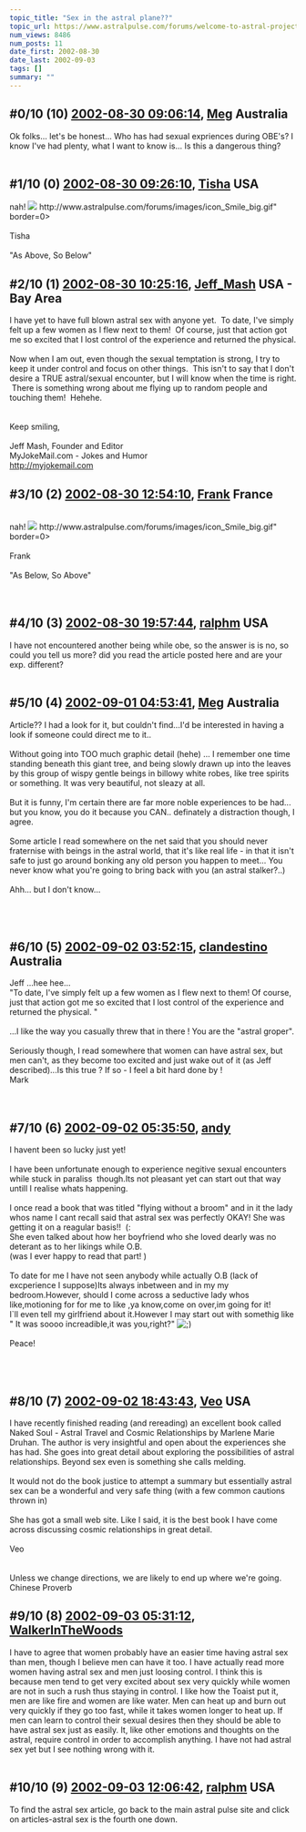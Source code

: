 ```yaml
---
topic_title: "Sex in the astral plane??"
topic_url: https://www.astralpulse.com/forums/welcome-to-astral-projection-experiences!/sex-in-the-astral-plane
num_views: 8486
num_posts: 11
date_first: 2002-08-30
date_last: 2002-09-03
tags: []
summary: ""
---
```


## \#0/10 (10) [2002-08-30 09:06:14](https://www.astralpulse.com/forums/index.php?msg=117510), [Meg](https://www.astralpulse.com/forums/profile/?u=1090) Australia ##
<section>
Ok folks... let's be honest... Who has had sexual expriences during OBE's? I know I've had plenty, what I want to know is... Is this a dangerous thing?
<br>
<br>
</section>

## \#1/10 (0) [2002-08-30 09:26:10](https://www.astralpulse.com/forums/index.php?msg=11487), [Tisha](https://www.astralpulse.com/forums/profile/?u=594) USA ##
<section>
nah!
<img class="bbc_link" href="http://www.astralpulse.com/forums/images/icon_Smile_big.gif" rel="noopener" src='"&lt;a' target="_blank"/>
http://www.astralpulse.com/forums/images/icon_Smile_big.gif" border=0&gt;
<br>
<br>
Tisha
<br>
<br>
"As Above, So Below"
</section>

## \#2/10 (1) [2002-08-30 10:25:16](https://www.astralpulse.com/forums/index.php?msg=11496), [Jeff_Mash](https://www.astralpulse.com/forums/profile/?u=867) USA - Bay Area ##
<section>
I have yet to have full blown astral sex with anyone yet.  To date, I've simply felt up a few women as I flew next to them!  Of course, just that action got me so excited that I lost control of the experience and returned the physical.
<br>
<br>
Now when I am out, even though the sexual temptation is strong, I try to keep it under control and focus on other things.  This isn't to say that I don't desire a TRUE astral/sexual encounter, but I will know when the time is right.  There is something wrong about me flying up to random people and touching them!  Hehehe.
<br>
<br>
<br>
Keep smiling,
<br>
<br>
Jeff Mash, Founder and Editor
<br>
MyJokeMail.com - Jokes and Humor
<br>
<a class="bbc_link" href="http://myjokemail.com" rel="noopener" target="_blank">
 http://myjokemail.com
</a>
</section>

## \#3/10 (2) [2002-08-30 12:54:10](https://www.astralpulse.com/forums/index.php?msg=11519), [Frank](https://www.astralpulse.com/forums/profile/?u=359) France ##
<section>
<br>
nah!
<img class="bbc_link" href="http://www.astralpulse.com/forums/images/icon_Smile_big.gif" rel="noopener" src='"&lt;a' target="_blank"/>
http://www.astralpulse.com/forums/images/icon_Smile_big.gif" border=0&gt;
<br>
<br>
Frank
<br>
<br>
"As Below, So Above"
<br>
<br>
<br>
</section>

## \#4/10 (3) [2002-08-30 19:57:44](https://www.astralpulse.com/forums/index.php?msg=11558), [ralphm](https://www.astralpulse.com/forums/profile/?u=488) USA ##
<section>
I have not encountered another being while obe, so the answer is is no, so could you tell us more? did you read the article posted here and are your exp. different?
<br>
<br>
</section>

## \#5/10 (4) [2002-09-01 04:53:41](https://www.astralpulse.com/forums/index.php?msg=11651), [Meg](https://www.astralpulse.com/forums/profile/?u=1090) Australia ##
<section>
Article?? I had a look for it, but couldn't find...I'd be interested in having a look if someone could direct me to it..
<br>
<br>
Without going into TOO much graphic detail (hehe) ... I remember one time standing beneath this giant tree, and being slowly drawn up into the leaves by this group of wispy gentle beings in billowy white robes, like tree spirits or something. It was very beautiful, not sleazy at all.
<br>
<br>
But it is funny, I'm certain there are far more noble experiences to be had... but you know, you do it because you CAN.. definately a distraction though, I agree.
<br>
<br>
Some article I read somewhere on the net said that you should never fraternise with beings in the astral world, that it's like real life - in that it isn't safe to just go around bonking any old person you happen to meet... You never know what you're going to bring back with you (an astral stalker?..)
<br>
<br>
Ahh... but I don't know...
<br>
<br>
<br>
<br>
</section>

## \#6/10 (5) [2002-09-02 03:52:15](https://www.astralpulse.com/forums/index.php?msg=11683), [clandestino](https://www.astralpulse.com/forums/profile/?u=691) Australia ##
<section>
Jeff ...hee hee...
<br>
"To date, I've simply felt up a few women as I flew next to them! Of course, just that action got me so excited that I lost control of the experience and returned the physical. "
<br>
<br>
...I like the way you casually threw that in there ! You are the "astral groper".
<br>
<br>
Seriously though, I read somewhere that women can have astral sex, but men can't, as they become too excited and just wake out of it (as Jeff described)...Is this true ? If so - I feel a bit hard done by !
<br>
Mark
<br>
<br>
<br>
</section>

## \#7/10 (6) [2002-09-02 05:35:50](https://www.astralpulse.com/forums/index.php?msg=11688), [andy](https://www.astralpulse.com/forums/profile/?u=220)  ##
<section>
I havent been so lucky just yet!
<br>
<br>
I have been unfortunate enough to experience negitive sexual encounters while stuck in paraliss  though.Its not pleasant yet can start out that way untill I realise whats happening.
<br>
<br>
I once read a book that was titled "flying without a broom" and in it the lady whos name I cant recall said that astral sex was perfectly OKAY! She was getting it on a reagular basis!!  (:
<br>
She even talked about how her boyfriend who she loved dearly was no deterant as to her likings while O.B.
<br>
(was I ever happy to read that part! )
<br>
<br>
To date for me I have not seen anybody while actually O.B (lack of excperience I suppose)Its always inbetween and in my my bedroom.However, should I come across a seductive lady whos like,motioning for for me to like ,ya know,come on over,im going for it!
<br>
I`ll even tell my girlfriend about it.However I may start out with somethig like
<br>
" It was soooo increadible,it was you,right?"
<img alt=";)" class="smiley" src="https://www.astralpulse.com/forums/Smileys/fugue/wink.png" title="Wink"/>
<br>
<br>
Peace!
<br>
<br>
<br>
<br>
</section>

## \#8/10 (7) [2002-09-02 18:43:43](https://www.astralpulse.com/forums/index.php?msg=11711), [Veo](https://www.astralpulse.com/forums/profile/?u=253) USA ##
<section>
I have recently finished reading (and rereading) an excellent book called Naked Soul - Astral Travel and Cosmic Relationships by Marlene Marie Druhan. The author is very insightful and open about the experiences she has had. She goes into great detail about exploring the possibilities of astral relationships. Beyond sex even is something she calls melding.
<br>
<br>
It would not do the book justice to attempt a summary but essentially astral sex can be a wonderful and very safe thing (with a few common cautions thrown in)
<br>
<br>
She has got a small web site. Like I said, it is the best book I have come across discussing cosmic relationships in great detail.
<br>
<br>
Veo
<br>
<br>
<br>
Unless we change directions, we are likely to end up where we're going.
<br>
Chinese Proverb
<br>
</section>

## \#9/10 (8) [2002-09-03 05:31:12](https://www.astralpulse.com/forums/index.php?msg=11763), [WalkerInTheWoods](https://www.astralpulse.com/forums/profile/?u=404)  ##
<section>
I have to agree that women probably have an easier time having astral sex than men, though I believe men can have it too. I have actually read more women having astral sex and men just loosing control. I think this is because men tend to get very excited about sex very quickly while women are not in such a rush thus staying in control. I like how the Toaist put it, men are like fire and women are like water. Men can heat up and burn out very quickly if they go too fast, while it takes women longer to heat up. If men can learn to control their sexual desires then they should be able to have astral sex just as easily. It, like other emotions and thoughts on the astral, require control in order to accomplish anything. I have not had astral sex yet but I see nothing wrong with it.
<br>
<br>
</section>

## \#10/10 (9) [2002-09-03 12:06:42](https://www.astralpulse.com/forums/index.php?msg=11775), [ralphm](https://www.astralpulse.com/forums/profile/?u=488) USA ##
<section>
To find the astral sex article, go back to the main astral pulse site and click on articles-astral sex is the fourth one down.
<br>
<br>
</section>